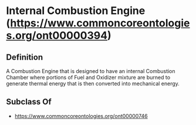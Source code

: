 # Internal Combustion Engine (https://www.commoncoreontologies.org/ont00000394)

## Definition
A Combustion Engine that is designed to have an internal Combustion Chamber where portions of Fuel and Oxidizer mixture are burned to generate thermal energy that is then converted into mechanical energy.

## Subclass Of
- https://www.commoncoreontologies.org/ont00000746

